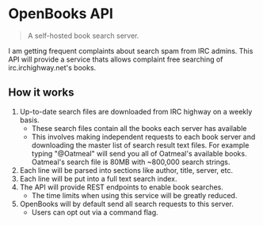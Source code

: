 # OpenBooks API

> A self-hosted book search server.

I am getting frequent complaints about search spam from IRC admins. This API
will provide a service thats allows complaint free searching of irc.irchighway.net's books.

## How it works

1. Up-to-date search files are downloaded from IRC highway on a weekly basis.
   - These search files contain all the books each server has available
   - This involves making independent requests to each book server and downloading
     the master list of search result text files. For example typing "@Oatmeal"
     will send you all of Oatmeal's available books. Oatmeal's search file
     is 80MB with ~800,000 search strings.
2. Each line will be parsed into sections like author, title, server, etc.
3. Each line will be put into a full text search index.
4. The API will provide REST endpoints to enable book searches.
   - The time limits when using this service will be greatly reduced.
5. OpenBooks will by default send all search requests to this server.
   - Users can opt out via a command flag.
